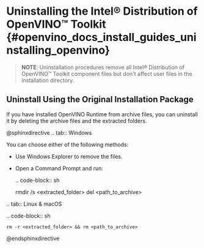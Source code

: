 # Uninstalling the Intel® Distribution of OpenVINO™ Toolkit {#openvino_docs_install_guides_uninstalling_openvino}

> **NOTE**: Uninstallation procedures remove all Intel® Distribution of OpenVINO™ Toolkit component files but don't affect user files in the installation directory.

## Uninstall Using the Original Installation Package

If you have installed OpenVINO Runtime from archive files, you can uninstall it by deleting the archive files and the extracted folders.

@sphinxdirective
.. tab:: Windows

  You can choose either of the following methods:

  * Use Windows Explorer to remove the files.
  * Open a Command Prompt and run:
    
    .. code-block:: sh
  
      rmdir /s <extracted_folder>
      del <path_to_archive>

    
.. tab:: Linux & macOS
  
  .. code-block:: sh
  
    rm -r <extracted_folder> && rm <path_to_archive>

@endsphinxdirective


